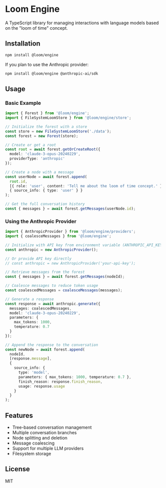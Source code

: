 # Loom Engine

A TypeScript library for managing interactions with language models based on the "loom of time" concept.

## Installation

```bash
npm install @loom/engine
```

If you plan to use the Anthropic provider:

```bash
npm install @loom/engine @anthropic-ai/sdk
```

## Usage

### Basic Example

```typescript
import { Forest } from '@loom/engine';
import { FileSystemLoomStore } from '@loom/engine/store';

// Initialize the forest with a store
const store = new FileSystemLoomStore('./data');
const forest = new Forest(store);

// Create or get a root
const root = await forest.getOrCreateRoot({
  model: 'claude-3-opus-20240229',
  providerType: 'anthropic'
});

// Create a node with a message
const userNode = await forest.append(
  root.id,
  [{ role: 'user', content: 'Tell me about the loom of time concept.' }],
  { source_info: { type: 'user' } }
);

// Get the full conversation history
const { messages } = await forest.getMessages(userNode.id);
```

### Using the Anthropic Provider

```typescript
import { AnthropicProvider } from '@loom/engine/providers';
import { coalesceMessages } from '@loom/engine';

// Initialize with API key from environment variable (ANTHROPIC_API_KEY)
const anthropic = new AnthropicProvider();

// Or provide API key directly
// const anthropic = new AnthropicProvider('your-api-key');

// Retrieve messages from the forest
const { messages } = await forest.getMessages(nodeId);

// Coalesce messages to reduce token usage
const coalescedMessages = coalesceMessages(messages);

// Generate a response
const response = await anthropic.generate({
  messages: coalescedMessages,
  model: 'claude-3-opus-20240229',
  parameters: {
    max_tokens: 1000,
    temperature: 0.7
  }
});

// Append the response to the conversation
const newNode = await forest.append(
  nodeId,
  [response.message],
  { 
    source_info: {
      type: 'model',
      parameters: { max_tokens: 1000, temperature: 0.7 },
      finish_reason: response.finish_reason,
      usage: response.usage
    }
  }
);
```

## Features

- Tree-based conversation management
- Multiple conversation branches
- Node splitting and deletion
- Message coalescing
- Support for multiple LLM providers
- Filesystem storage

## License

MIT